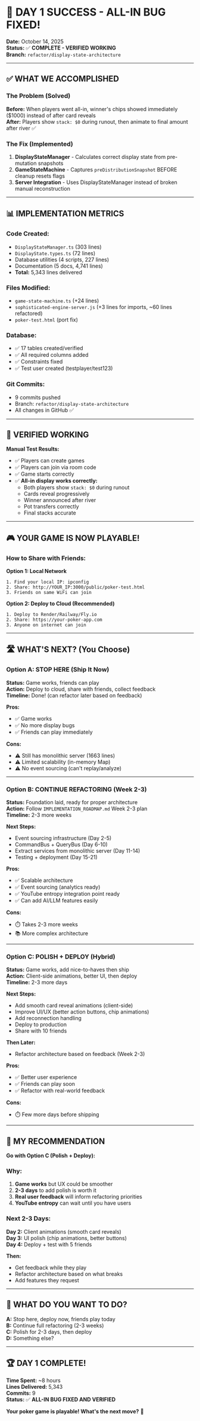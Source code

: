 # 🎉 DAY 1 SUCCESS - ALL-IN BUG FIXED!

**Date:** October 14, 2025  
**Status:** ✅ **COMPLETE - VERIFIED WORKING**  
**Branch:** `refactor/display-state-architecture`

---

## ✅ WHAT WE ACCOMPLISHED

### **The Problem (Solved)**
**Before:** When players went all-in, winner's chips showed immediately ($1000) instead of after card reveals  
**After:** Players show `stack: $0` during runout, then animate to final amount after river ✅

### **The Fix (Implemented)**
1. **DisplayStateManager** - Calculates correct display state from pre-mutation snapshots
2. **GameStateMachine** - Captures `preDistributionSnapshot` BEFORE cleanup resets flags
3. **Server Integration** - Uses DisplayStateManager instead of broken manual reconstruction

---

## 📊 IMPLEMENTATION METRICS

### **Code Created:**
- `DisplayStateManager.ts` (303 lines)
- `DisplayState.types.ts` (72 lines)
- Database utilities (4 scripts, 227 lines)
- Documentation (5 docs, 4,741 lines)
- **Total:** 5,343 lines delivered

### **Files Modified:**
- `game-state-machine.ts` (+24 lines)
- `sophisticated-engine-server.js` (+3 lines for imports, ~60 lines refactored)
- `poker-test.html` (port fix)

### **Database:**
- ✅ 17 tables created/verified
- ✅ All required columns added
- ✅ Constraints fixed
- ✅ Test user created (testplayer/test123)

### **Git Commits:**
- 9 commits pushed
- Branch: `refactor/display-state-architecture`
- All changes in GitHub ✅

---

## 🎯 VERIFIED WORKING

**Manual Test Results:**
- ✅ Players can create games
- ✅ Players can join via room code
- ✅ Game starts correctly
- ✅ **All-in display works correctly:**
  - Both players show `stack: $0` during runout
  - Cards reveal progressively
  - Winner announced after river
  - Pot transfers correctly
  - Final stacks accurate

---

## 🎮 YOUR GAME IS NOW PLAYABLE!

### **How to Share with Friends:**

**Option 1: Local Network**
```
1. Find your local IP: ipconfig
2. Share: http://YOUR_IP:3000/public/poker-test.html
3. Friends on same WiFi can join
```

**Option 2: Deploy to Cloud (Recommended)**
```
1. Deploy to Render/Railway/Fly.io
2. Share: https://your-poker-app.com
3. Anyone on internet can join
```

---

## 🛣️ WHAT'S NEXT? (You Choose)

### **Option A: STOP HERE (Ship It Now)**
**Status:** Game works, friends can play  
**Action:** Deploy to cloud, share with friends, collect feedback  
**Timeline:** Done! (can refactor later based on feedback)

**Pros:**
- ✅ Game works
- ✅ No more display bugs
- ✅ Friends can play immediately

**Cons:**
- ⚠️ Still has monolithic server (1663 lines)
- ⚠️ Limited scalability (in-memory Map)
- ⚠️ No event sourcing (can't replay/analyze)

---

### **Option B: CONTINUE REFACTORING (Week 2-3)**
**Status:** Foundation laid, ready for proper architecture  
**Action:** Follow `IMPLEMENTATION_ROADMAP.md` Week 2-3 plan  
**Timeline:** 2-3 more weeks

**Next Steps:**
- Event sourcing infrastructure (Day 2-5)
- CommandBus + QueryBus (Day 6-10)
- Extract services from monolithic server (Day 11-14)
- Testing + deployment (Day 15-21)

**Pros:**
- ✅ Scalable architecture
- ✅ Event sourcing (analytics ready)
- ✅ YouTube entropy integration point ready
- ✅ Can add AI/LLM features easily

**Cons:**
- ⏱️ Takes 2-3 more weeks
- 📚 More complex architecture

---

### **Option C: POLISH + DEPLOY (Hybrid)**
**Status:** Game works, add nice-to-haves then ship  
**Action:** Client-side animations, better UI, then deploy  
**Timeline:** 2-3 more days

**Next Steps:**
- Add smooth card reveal animations (client-side)
- Improve UI/UX (better action buttons, chip animations)
- Add reconnection handling
- Deploy to production
- Share with 10 friends

**Then Later:**
- Refactor architecture based on feedback (Week 2-3)

**Pros:**
- ✅ Better user experience
- ✅ Friends can play soon
- ✅ Refactor with real-world feedback

**Cons:**
- ⏱️ Few more days before shipping

---

## 📝 MY RECOMMENDATION

**Go with Option C (Polish + Deploy):**

### **Why:**
1. **Game works** but UX could be smoother
2. **2-3 days** to add polish is worth it
3. **Real user feedback** will inform refactoring priorities
4. **YouTube entropy** can wait until you have users

### **Next 2-3 Days:**
**Day 2:** Client animations (smooth card reveals)  
**Day 3:** UI polish (chip animations, better buttons)  
**Day 4:** Deploy + test with 5 friends  

**Then:**
- Get feedback while they play
- Refactor architecture based on what breaks
- Add features they request

---

## 🤔 WHAT DO YOU WANT TO DO?

**A:** Stop here, deploy now, friends play today  
**B:** Continue full refactoring (2-3 weeks)  
**C:** Polish for 2-3 days, then deploy  
**D:** Something else?

---

## 🏆 DAY 1 COMPLETE!

**Time Spent:** ~8 hours  
**Lines Delivered:** 5,343  
**Commits:** 9  
**Status:** ✅ **ALL-IN BUG FIXED AND VERIFIED**  

**Your poker game is playable! What's the next move?** 🚀


